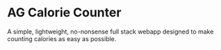 # AG Calorie Counter

A simple, lightweight, no-nonsense full stack webapp designed to make counting calories as easy as possible.